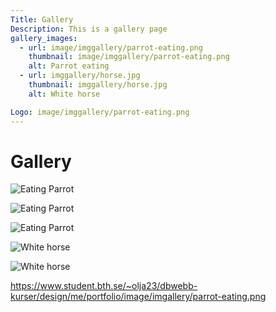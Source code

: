 ```yaml
---
Title: Gallery
Description: This is a gallery page
gallery_images:
  - url: image/imggallery/parrot-eating.png
    thumbnail: image/imggallery/parrot-eating.png
    alt: Parrot eating
  - url: imggallery/horse.jpg
    thumbnail: imggallery/horse.jpg
    alt: White horse

Logo: image/imggallery/parrot-eating.png
---
```


# Gallery


![Eating Parrot](%base_url%/image/imggallery/parrot-eating.png "Parrot Eating")

![Eating Parrot](%base_url%/assets/img/imgallery/parrot-eating.png "Parrot Eating")

![Eating Parrot](%base_url%/image/imggallery/parrot-eating.png "Parrot Eating")

![White horse](%base_url%/assets/img/imgallery/horse.jpg "White horse")

![White horse](%base_url%/image/imggallery/horse.png "White horse")


https://www.student.bth.se/~olja23/dbwebb-kurser/design/me/portfolio/image/imgallery/parrot-eating.png

<!-- 

![Yellow Bird](%base_url%/assets/img/imgallery/yellow-bird.jpg "Yellow bird")

![Chrysanthemum Flower](%base_url%/assets/img/imgallery/chrysanthemum.jpg "Chrysanthemum Flower")

![Pexels Ayna](%base_url%/assets/img/imgallery/pexels-ayna.jpg "Pexels Ayna")

![Blue Bird](%base_url%/assets/img/imgallery/blue-bird.jpg "Blue Bird")

![Horses](%base_url%/assets/img/imgallery/horses.jpg "Horses")

![Mountains](%base_url%/assets/img/imgallery/mountains.jpg "Mountains")

![Pine Forest](%base_url%/assets/img/imgallery/pine-forest.jpg "Pine forest")

-->